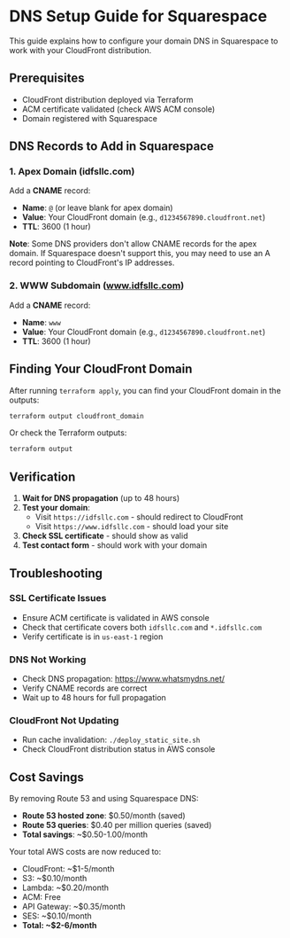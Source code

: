 # DNS Setup Guide for Squarespace

This guide explains how to configure your domain DNS in Squarespace to work with your CloudFront distribution.

## Prerequisites

- CloudFront distribution deployed via Terraform
- ACM certificate validated (check AWS ACM console)
- Domain registered with Squarespace

## DNS Records to Add in Squarespace

### 1. Apex Domain (idfsllc.com)

Add a **CNAME** record:
- **Name**: `@` (or leave blank for apex domain)
- **Value**: Your CloudFront domain (e.g., `d1234567890.cloudfront.net`)
- **TTL**: 3600 (1 hour)

**Note**: Some DNS providers don't allow CNAME records for the apex domain. If Squarespace doesn't support this, you may need to use an A record pointing to CloudFront's IP addresses.

### 2. WWW Subdomain (www.idfsllc.com)

Add a **CNAME** record:
- **Name**: `www`
- **Value**: Your CloudFront domain (e.g., `d1234567890.cloudfront.net`)
- **TTL**: 3600 (1 hour)

## Finding Your CloudFront Domain

After running `terraform apply`, you can find your CloudFront domain in the outputs:

```bash
terraform output cloudfront_domain
```

Or check the Terraform outputs:
```bash
terraform output
```

## Verification

1. **Wait for DNS propagation** (up to 48 hours)
2. **Test your domain**:
   - Visit `https://idfsllc.com` - should redirect to CloudFront
   - Visit `https://www.idfsllc.com` - should load your site
3. **Check SSL certificate** - should show as valid
4. **Test contact form** - should work with your domain

## Troubleshooting

### SSL Certificate Issues
- Ensure ACM certificate is validated in AWS console
- Check that certificate covers both `idfsllc.com` and `*.idfsllc.com`
- Verify certificate is in `us-east-1` region

### DNS Not Working
- Check DNS propagation: https://www.whatsmydns.net/
- Verify CNAME records are correct
- Wait up to 48 hours for full propagation

### CloudFront Not Updating
- Run cache invalidation: `./deploy_static_site.sh`
- Check CloudFront distribution status in AWS console

## Cost Savings

By removing Route 53 and using Squarespace DNS:
- **Route 53 hosted zone**: $0.50/month (saved)
- **Route 53 queries**: $0.40 per million queries (saved)
- **Total savings**: ~$0.50-1.00/month

Your total AWS costs are now reduced to:
- CloudFront: ~$1-5/month
- S3: ~$0.10/month
- Lambda: ~$0.20/month
- ACM: Free
- API Gateway: ~$0.35/month
- SES: ~$0.10/month
- **Total: ~$2-6/month**
